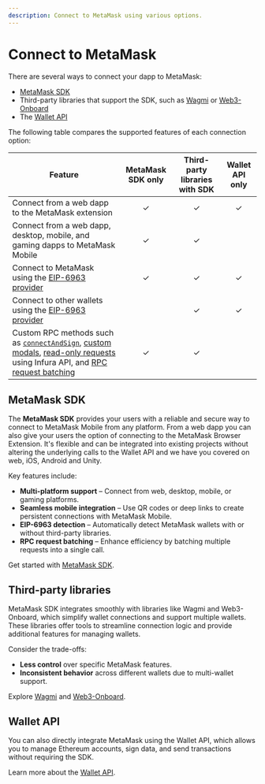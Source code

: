 ```yaml
---
description: Connect to MetaMask using various options.
---
```


# Connect to MetaMask

There are several ways to connect your dapp to MetaMask:

- [MetaMask SDK](metamask-sdk/index.md)
- Third-party libraries that support the SDK, such as [Wagmi](3rd-party-libraries/wagmi.md) or
  [Web3-Onboard](3rd-party-libraries/web3-onboard.md)
- The [Wallet API](wallet-api.md)

The following table compares the supported features of each connection option:

| Feature                                                                                                                                                                                                                                                                                            | MetaMask SDK only | Third-party libraries with SDK | Wallet API only |
|----------------------------------------------------------------------------------------------------------------------------------------------------------------------------------------------------------------------------------------------------------------------------------------------------|:-----------------:|:------------------------------:|:---------------:|
| Connect from a web dapp to the MetaMask extension                                                                                                                                                                                                                                                  |         ✓         |               ✓                |        ✓        |
| Connect from a web dapp, desktop, mobile, and gaming dapps to MetaMask Mobile                                                                                                                                                                                                                      |         ✓         |               ✓                |                 |
| Connect to MetaMask using the [EIP-6963 provider](../concepts/wallet-interoperability.md)                                                                                                                                                                                                          |         ✓         |               ✓                |        ✓        |
| Connect to other wallets using the [EIP-6963 provider](../concepts/wallet-interoperability.md)                                                                                                                                                                                                     |                   |               ✓                |        ✓        |
| Custom RPC methods such as [`connectAndSign`](../how-to/sign-data/connect-and-sign.md), [custom modals](../how-to/display/display-custom-modals.md), [read-only requests](../how-to/make-read-only-requests.md) using Infura API, and [RPC request batching](../how-to/batch-json-rpc-requests.md) |         ✓         |               ✓                |                 |

## MetaMask SDK

The **MetaMask SDK** provides your users with a reliable and secure way to connect to MetaMask Mobile from any platform. From a web dapp you can also give your users the option of connecting to the MetaMask Browser Extension. It's flexible and can be integrated into existing projects without altering the underlying calls to the Wallet API and we have you covered on web, iOS, Android and Unity.

Key features include:

- **Multi-platform support** – Connect from web, desktop, mobile, or gaming platforms.
- **Seamless mobile integration** – Use QR codes or deep links to create persistent connections with MetaMask Mobile.
- **EIP-6963 detection** – Automatically detect MetaMask wallets with or without third-party libraries.
- **RPC request batching** – Enhance efficiency by batching multiple requests into a single call.

Get started with [MetaMask SDK](metamask-sdk/index.md).

## Third-party libraries

MetaMask SDK integrates smoothly with libraries like Wagmi and Web3-Onboard, which simplify wallet connections and support multiple wallets. These libraries offer tools to streamline connection logic and provide additional features for managing wallets.

Consider the trade-offs:
- **Less control** over specific MetaMask features.
- **Inconsistent behavior** across different wallets due to multi-wallet support.

Explore [Wagmi](3rd-party-libraries/wagmi.md) and [Web3-Onboard](3rd-party-libraries/web3-onboard.md).

## Wallet API

You can also directly integrate MetaMask using the Wallet API, which allows you to manage Ethereum accounts, sign data, and send transactions without requiring the SDK.

Learn more about the [Wallet API](wallet-api.md).
